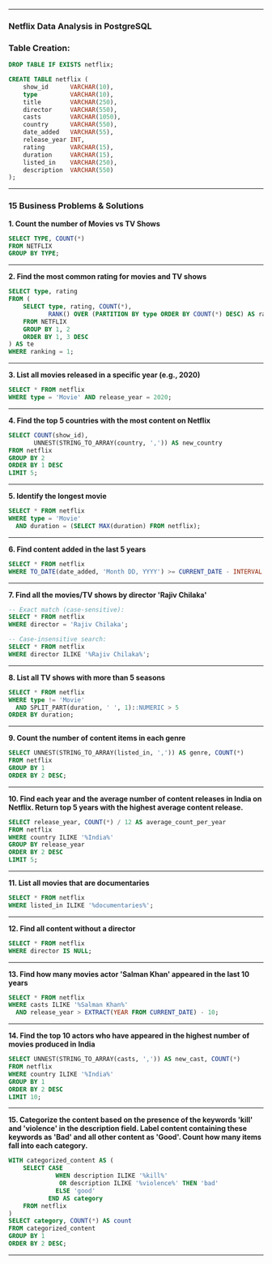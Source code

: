 
---

### Netflix Data Analysis in PostgreSQL

### Table Creation:

```sql
DROP TABLE IF EXISTS netflix;

CREATE TABLE netflix (
    show_id      VARCHAR(10),
    type         VARCHAR(10),
    title        VARCHAR(250),
    director     VARCHAR(550),
    casts        VARCHAR(1050),
    country      VARCHAR(550),
    date_added   VARCHAR(55),
    release_year INT,
    rating       VARCHAR(15),
    duration     VARCHAR(15),
    listed_in    VARCHAR(250),
    description  VARCHAR(550)
);
```

---

### 15 Business Problems & Solutions

**1. Count the number of Movies vs TV Shows**

```sql
SELECT TYPE, COUNT(*) 
FROM NETFLIX 
GROUP BY TYPE;
```

---

**2. Find the most common rating for movies and TV shows**

```sql
SELECT type, rating
FROM (
    SELECT type, rating, COUNT(*),
           RANK() OVER (PARTITION BY type ORDER BY COUNT(*) DESC) AS ranking 
    FROM NETFLIX 
    GROUP BY 1, 2 	
    ORDER BY 1, 3 DESC
) AS te 
WHERE ranking = 1;
```

---

**3. List all movies released in a specific year (e.g., 2020)**

```sql
SELECT * FROM netflix 
WHERE type = 'Movie' AND release_year = 2020;
```

---

**4. Find the top 5 countries with the most content on Netflix**

```sql
SELECT COUNT(show_id), 
       UNNEST(STRING_TO_ARRAY(country, ',')) AS new_country 
FROM netflix
GROUP BY 2 
ORDER BY 1 DESC 
LIMIT 5;
```

---

**5. Identify the longest movie**

```sql
SELECT * FROM netflix 
WHERE type = 'Movie' 
  AND duration = (SELECT MAX(duration) FROM netflix);
```

---

**6. Find content added in the last 5 years**

```sql
SELECT * FROM netflix 
WHERE TO_DATE(date_added, 'Month DD, YYYY') >= CURRENT_DATE - INTERVAL '5 YEARS';
```

---

**7. Find all the movies/TV shows by director 'Rajiv Chilaka'**

```sql
-- Exact match (case-sensitive):
SELECT * FROM netflix 
WHERE director = 'Rajiv Chilaka';

-- Case-insensitive search:
SELECT * FROM netflix 
WHERE director ILIKE '%Rajiv Chilaka%';
```

---

**8. List all TV shows with more than 5 seasons**

```sql
SELECT * FROM netflix 
WHERE type != 'Movie' 
  AND SPLIT_PART(duration, ' ', 1)::NUMERIC > 5 
ORDER BY duration;
```

---

**9. Count the number of content items in each genre**

```sql
SELECT UNNEST(STRING_TO_ARRAY(listed_in, ',')) AS genre, COUNT(*)
FROM netflix
GROUP BY 1
ORDER BY 2 DESC;
```

---

**10. Find each year and the average number of content releases in India on Netflix. Return top 5 years with the highest average content release.**

```sql
SELECT release_year, COUNT(*) / 12 AS average_count_per_year
FROM netflix 
WHERE country ILIKE '%India%'
GROUP BY release_year 
ORDER BY 2 DESC 
LIMIT 5;
```

---

**11. List all movies that are documentaries**

```sql
SELECT * FROM netflix 
WHERE listed_in ILIKE '%documentaries%';
```

---

**12. Find all content without a director**

```sql
SELECT * FROM netflix 
WHERE director IS NULL;
```

---

**13. Find how many movies actor 'Salman Khan' appeared in the last 10 years**

```sql
SELECT * FROM netflix 
WHERE casts ILIKE '%Salman Khan%' 
  AND release_year > EXTRACT(YEAR FROM CURRENT_DATE) - 10;
```

---

**14. Find the top 10 actors who have appeared in the highest number of movies produced in India**

```sql
SELECT UNNEST(STRING_TO_ARRAY(casts, ',')) AS new_cast, COUNT(*)
FROM netflix 
WHERE country ILIKE '%India%'
GROUP BY 1
ORDER BY 2 DESC
LIMIT 10;
```

---

**15. Categorize the content based on the presence of the keywords 'kill' and 'violence' in the description field. Label content containing these keywords as 'Bad' and all other content as 'Good'. Count how many items fall into each category.**

```sql
WITH categorized_content AS (
    SELECT CASE 
             WHEN description ILIKE '%kill%' 
              OR description ILIKE '%violence%' THEN 'bad'
             ELSE 'good' 
           END AS category 
    FROM netflix
)
SELECT category, COUNT(*) AS count 
FROM categorized_content
GROUP BY 1 
ORDER BY 2 DESC;
```

---


